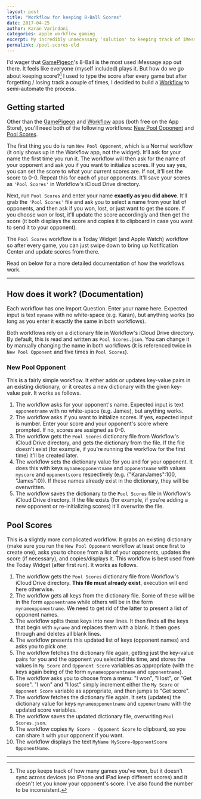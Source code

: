 ```yaml
--- 
layout: post
title: "Workflow for keeping 8-Ball Scores"
date: 2017-04-25
author: Karan Varindani
categories: apple workflow gaming
excerpt: My incredibly unnecessary 'solution' to keeping track of iMessage 8-Ball scores with Workflow.
permalink: /pool-scores-old
---
```

I'd wager that [GamePigeon](https://itunes.apple.com/us/app/gamepigeon/id1124197642?mt=8&uo=4&at=10l6nh)'s 8-Ball is the most used iMessage app out there. It feels like everyone (myself included) plays it. But how do we go about keeping score?[^1] I used to type the score after every game but after forgetting / losing track a couple of times, I decided to build a [Workflow](https://itunes.apple.com/us/app/workflow-powerful-automation-made-simple/id915249334?mt=8&uo=4&at=10l6nh) to semi-automate the process.

## Getting started
Other than the [GamePigeon](https://itunes.apple.com/us/app/gamepigeon/id1124197642?mt=8&uo=4&at=10l6nh) and [Workflow](https://itunes.apple.com/us/app/workflow-powerful-automation-made-simple/id915249334?mt=8&uo=4&at=10l6nh) apps (both free on the App Store), you'll need both of the following workflows: [New Pool Opponent](https://workflow.is/workflows/3b7f492e4b8946e68cbf03ce827818dc) and [Pool Scores](https://workflow.is/workflows/6733c1a06cae429683fd94d9aedd38e8).

The first thing you do is run `New Pool Opponent`, which is a Normal workflow (it only shows up in the Workflow app, not the widget). It'll ask for your name the first time you run it. The workflow will then ask for the name of your opponent and ask you if you want to initialize scores. If you say yes, you can set the score to what your current scores are. If not, it'll set the score to 0-0. Repeat this for each of your opponents. It'll save your scores as `'Pool Scores'` in Workflow's iCloud Drive directory.

Next, run `Pool Scores` and enter your name **exactly as you did above**. It'll grab the `'Pool Scores'` file and ask you to select a name from your list of opponents, and then ask if you won, lost, or just want to get the score. If you choose won or lost, it'll update the score accordingly and then get the score (it both displays the score and copies it to clipboard in case you want to send it to your opponent). 

The `Pool Scores` workflow is a Today Widget (and Apple Watch) workflow so after every game, you can just swipe down to bring up Notification Center and update scores from there.  

Read on below for a more detailed documentation of how the workflows work.

---- 

## How does it work? (Documentation)
Each workflow has one Import Question. Enter your name here. Expected input is text `myname` with no white-space (e.g. Karan), but anything works (so long as you enter it exactly the same in both workflows).

Both workflows rely on a dictionary file in Workflow's iCloud Drive directory. By default, this is read and written as `Pool Scores.json`. You can change it by manually changing the name in both workflows (it is referenced twice in `New Pool Opponent` and five times in `Pool Scores`).

### New Pool Opponent
This is a fairly simple workflow. It either adds or updates key-value pairs in an existing dictionary, or it creates a new dictionary with the given key-value pair. It works as follows.

1. The workflow asks for your opponent's name. Expected input is text `opponentname` with no white-space (e.g. James), but anything works.
2. The workflow asks if you want to initialize scores. If yes, expected input is number. Enter your score and your opponent's score where prompted. If no, scores are assigned as 0-0. 
3. The workflow gets the `Pool Scores` dictionary file from Workflow's iCloud Drive directory, and gets the dictionary from the file. If the file doesn't exist (for example, if you're running the workflow for the first time) it'll be created later. 
4. The workflow sets the dictionary value for you and for your opponent. It does this with keys `mynameopponentname` and `opponentname`  with values `myscore` and `opponentscore` respectively (e.g. {"KaranJames":100, "James":0}). If these names already exist in the dictionary, they will be overwritten.
5. The workflow saves the dictionary to the `Pool Scores` file in Workflow's iCloud Drive directory. If the file exists (for example, if you're adding a new opponent or re-initializing scores) it'll overwrite the file.

## Pool Scores
This is a slightly more complicated workflow. It grabs an existing dictionary (make sure you run the `New Pool Opponent` workflow at least once first to create one), asks you to choose from a list of your opponents, updates the score (if necessary), and copies/displays it. This workflow is best used from the Today Widget (after first run). It works as follows.

1. The workflow gets the `Pool Scores` dictionary file from Workflow's iCloud Drive directory. **This file must already exist**, execution will end here otherwise. 
2. The workflow gets all keys from the dictionary file. Some of these will be in the form `opponentname` while others will be in the form `mynameopponentname`. We need to get rid of the latter to present a list of opponent names. 
3. The workflow splits these keys into new lines. It then finds all the keys that begin with `myname` and replaces them with a blank. It then goes through and deletes all blank lines. 
4. The workflow presents this updated list of keys (opponent names) and asks you to pick one. 
5. The workflow fetches the dictionary file again, getting just the key-value pairs for you and the opponent you selected this time, and stores the values in `My Score` and `Opponent Score` variables as appropriate (with the keys again being of the form `mynameopponentname` and `opponentname`).
6. The workflow asks you to choose from a menu: "I won", "I lost", or "Get score". "I won" and "I lost" simply increment either the `My Score` or `Opponent Score` variable as appropriate, and then jumps to "Get score".
7. The workflow fetches the dictionary file again. It sets (updates) the dictionary value for keys `mynameopponentname` and `opponentname` with the updated score variables. 
8. The workflow saves the updated dictionary file, overwriting `Pool Scores.json`.
9. The workflow copies `My Score - Opponent Score` to clipboard, so you can share it with your opponent if you want.
10. The workflow displays the text `MyName MyScore-OpponentScore OpponentName`.

----

[^1]:	The app keeps track of how many games you've won, but it doesn't sync across devices (so iPhone and iPad keep different scores) and it doesn't let you know your opponent's score. I've also found the number to be inconsistent.